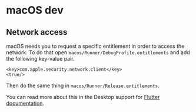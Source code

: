 # macOS dev

## Network access

macOS needs you to request a specific entitlement in order to access the network. To do that open `macos/Runner/DebugProfile.entitlements` and add the following key-value pair.

    <key>com.apple.security.network.client</key>
    <true/>

Then do the same thing in `macos/Runner/Release.entitlements`.

You can read more about this in the Desktop support for [Flutter documentation](https://flutter.dev/desktop#setting-up-entitlements).
